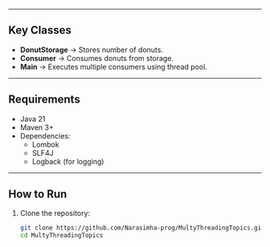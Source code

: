 
---

## Key Classes
- **DonutStorage** → Stores number of donuts.
- **Consumer** → Consumes donuts from storage.
- **Main** → Executes multiple consumers using thread pool.

---

## Requirements
- Java 21
- Maven 3+
- Dependencies:
    - Lombok
    - SLF4J
    - Logback (for logging)

---

## How to Run
1. Clone the repository:
   ```bash
   git clone https://github.com/Narasimha-prog/MultyThreadingTopics.git
   cd MultyThreadingTopics
   

